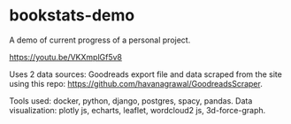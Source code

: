 # bookstats-demo
A demo of current progress of a personal project.

https://youtu.be/VKXmplGf5v8

Uses 2 data sources: Goodreads export file and data scraped from the site using this repo: https://github.com/havanagrawal/GoodreadsScraper.

Tools used: docker, python, django, postgres, spacy, pandas.
Data visualization: plotly js, echarts, leaflet, wordcloud2 js, 3d-force-graph.
